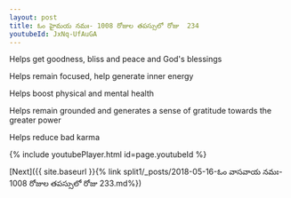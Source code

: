 ```yaml
---
layout: post
title: ఓం హైమయ నమః- 1008 రోజుల తపస్సులో రోజు  234
youtubeId: JxNq-UfAuGA
---
```

 
 
Helps get goodness, bliss and peace and God's blessings
 
Helps remain focused, help generate inner energy 
 
Helps boost physical and mental health 
 
Helps remain grounded and generates a sense of gratitude towards the greater power 
 
Helps reduce bad karma
 
 
 
 


{% include youtubePlayer.html id=page.youtubeId %}
 
[Next]({{ site.baseurl }}{% link  split1/_posts/2018-05-16-ఓం వాసవాయ నమః- 1008 రోజుల తపస్సులో రోజు  233.md%})
 
